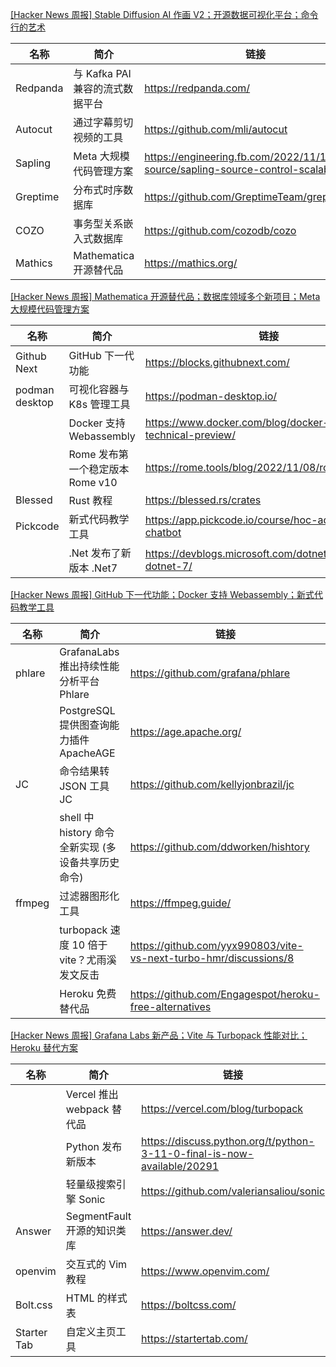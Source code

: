 [[Hacker News 周报] Stable Diffusion AI 作画 V2；开源数据可视化平台；命令行的艺术](https://www.bilibili.com/video/BV1Z24y1C793)
            <table>            <theader>
                <th>名称</th>
                <th>简介</th>
                <th>链接</th>
            </theader>            <tbody>                <tr>
                    <td>Redpanda</td>
                    <td>与 Kafka PAI 兼容的流式数据平台</td>
                    <td>https://redpanda.com/</td>
                </tr>                <tr>
                    <td>Autocut</td>
                    <td>通过字幕剪切视频的工具</td>
                    <td>https://github.com/mli/autocut</td>
                </tr>                <tr>
                    <td>Sapling</td>
                    <td>Meta 大规模代码管理方案</td>
                    <td>https://engineering.fb.com/2022/11/15/open-source/sapling-source-control-scalable</td>
                </tr>                <tr>
                    <td>Greptime</td>
                    <td>分布式时序数据库</td>
                    <td>https://github.com/GreptimeTeam/greptimedb</td>
                </tr>                <tr>
                    <td>COZO</td>
                    <td>事务型关系嵌入式数据库</td>
                    <td>https://github.com/cozodb/cozo</td>
                </tr>                <tr>
                    <td>Mathics</td>
                    <td>Mathematica 开源替代品</td>
                    <td>https://mathics.org/</td>
                </tr>            </tbody>            </table>
[[Hacker News 周报] Mathematica 开源替代品；数据库领域多个新项目；Meta 大规模代码管理方案](https://www.bilibili.com/video/BV1oP4y197dF)
            <table>            <theader>
                <th>名称</th>
                <th>简介</th>
                <th>链接</th>
            </theader>            <tbody>                <tr>
                    <td>Github Next</td>
                    <td>GitHub 下一代功能</td>
                    <td>https://blocks.githubnext.com/</td>
                </tr>                <tr>
                    <td>podman desktop</td>
                    <td>可视化容器与 K8s 管理工具</td>
                    <td>https://podman-desktop.io/</td>
                </tr>                <tr>
                    <td></td>
                    <td>Docker 支持 Webassembly</td>
                    <td>https://www.docker.com/blog/docker-wasm-technical-preview/</td>
                </tr>                <tr>
                    <td></td>
                    <td>Rome 发布第一个稳定版本 Rome v10</td>
                    <td>https://rome.tools/blog/2022/11/08/rome-10/</td>
                </tr>                <tr>
                    <td>Blessed</td>
                    <td>Rust 教程</td>
                    <td>https://blessed.rs/crates</td>
                </tr>                <tr>
                    <td>Pickcode</td>
                    <td>新式代码教学工具</td>
                    <td>https://app.pickcode.io/course/hoc-ad-libs-chatbot</td>
                </tr>                <tr>
                    <td></td>
                    <td>.Net 发布了新版本 .Net7</td>
                    <td>https://devblogs.microsoft.com/dotnet/announcing-dotnet-7/</td>
                </tr>            </tbody>            </table>
[[Hacker News 周报] GitHub 下一代功能；Docker 支持 Webassembly；新式代码教学工具](https://www.bilibili.com/video/BV1oY411Z7mU)
            <table>            <theader>
                <th>名称</th>
                <th>简介</th>
                <th>链接</th>
            </theader>            <tbody>                <tr>
                    <td>phlare</td>
                    <td>GrafanaLabs 推出持续性能分析平台 Phlare</td>
                    <td>https://github.com/grafana/phlare</td>
                </tr>                <tr>
                    <td></td>
                    <td>PostgreSQL 提供图查询能力插件 ApacheAGE</td>
                    <td>https://age.apache.org/</td>
                </tr>                <tr>
                    <td>JC</td>
                    <td>命令结果转 JSON 工具 JC</td>
                    <td>https://github.com/kellyjonbrazil/jc</td>
                </tr>                <tr>
                    <td></td>
                    <td>shell 中 history 命令全新实现 (多设备共享历史命令)</td>
                    <td>https://github.com/ddworken/hishtory</td>
                </tr>                <tr>
                    <td>ffmpeg</td>
                    <td>过滤器图形化工具</td>
                    <td>https://ffmpeg.guide/</td>
                </tr>                <tr>
                    <td></td>
                    <td>turbopack 速度 10 倍于 vite？尤雨溪发文反击</td>
                    <td>https://github.com/yyx990803/vite-vs-next-turbo-hmr/discussions/8</td>
                </tr>                <tr>
                    <td></td>
                    <td>Heroku 免费替代品</td>
                    <td>https://github.com/Engagespot/heroku-free-alternatives</td>
                </tr>            </tbody>            </table>
[[Hacker News 周报] Grafana Labs 新产品；Vite 与 Turbopack 性能对比；Heroku 替代方案](https://www.bilibili.com/video/BV1u14y157NA)
            <table>            <theader>
                <th>名称</th>
                <th>简介</th>
                <th>链接</th>
            </theader>            <tbody>                <tr>
                    <td></td>
                    <td>Vercel 推出 webpack 替代品</td>
                    <td>https://vercel.com/blog/turbopack</td>
                </tr>                <tr>
                    <td></td>
                    <td>Python 发布新版本</td>
                    <td>https://discuss.python.org/t/python-3-11-0-final-is-now-available/20291</td>
                </tr>                <tr>
                    <td></td>
                    <td>轻量级搜索引擎 Sonic</td>
                    <td>https://github.com/valeriansaliou/sonic</td>
                </tr>                <tr>
                    <td>Answer</td>
                    <td>SegmentFault 开源的知识类库</td>
                    <td>https://answer.dev/</td>
                </tr>                <tr>
                    <td>openvim</td>
                    <td>交互式的 Vim 教程</td>
                    <td>https://www.openvim.com/</td>
                </tr>                <tr>
                    <td>Bolt.css</td>
                    <td>HTML 的样式表</td>
                    <td>https://boltcss.com/</td>
                </tr>                <tr>
                    <td>Starter Tab</td>
                    <td>自定义主页工具</td>
                    <td>https://startertab.com/</td>
                </tr>            </tbody>            </table>